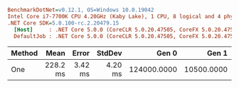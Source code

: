 ``` ini

BenchmarkDotNet=v0.12.1, OS=Windows 10.0.19042
Intel Core i7-7700K CPU 4.20GHz (Kaby Lake), 1 CPU, 8 logical and 4 physical cores
.NET Core SDK=5.0.100-rc.2.20479.15
  [Host]     : .NET Core 5.0.0 (CoreCLR 5.0.20.47505, CoreFX 5.0.20.47505), X64 RyuJIT
  DefaultJob : .NET Core 5.0.0 (CoreCLR 5.0.20.47505, CoreFX 5.0.20.47505), X64 RyuJIT


```
| Method |     Mean |   Error |  StdDev |       Gen 0 |      Gen 1 |     Gen 2 | Allocated |
|------- |---------:|--------:|--------:|------------:|-----------:|----------:|----------:|
|    One | 228.2 ms | 3.42 ms | 4.20 ms | 124000.0000 | 10500.0000 | 1000.0000 | 530.46 MB |
